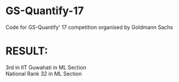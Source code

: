 # GS-Quantify-17
Code for GS-Quantify' 17 competition organised by Goldmann Sachs

# RESULT: 
3rd in IIT Guwahati in ML Section  
National Rank 32 in ML Section 
